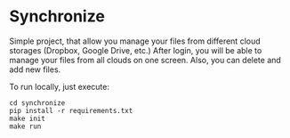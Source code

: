 # Synchronize
Simple project, that allow you manage your files from different cloud storages (Dropbox, Google Drive, etc.)
After login, you will be able to manage your files from all clouds on one screen. Also, you can delete and add new files.

To run locally, just execute:
```
cd synchronize
pip install -r requirements.txt
make init
make run
```
